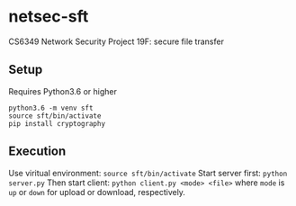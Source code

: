 # netsec-sft
CS6349 Network Security Project 19F: secure file transfer

## Setup
Requires Python3.6 or higher
```
python3.6 -m venv sft
source sft/bin/activate
pip install cryptography
```

## Execution
Use viritual environment: `source sft/bin/activate`
Start server first: `python server.py`
Then start client: `python client.py <mode> <file>`
where `mode` is `up` or `down` for upload or download, respectively.
